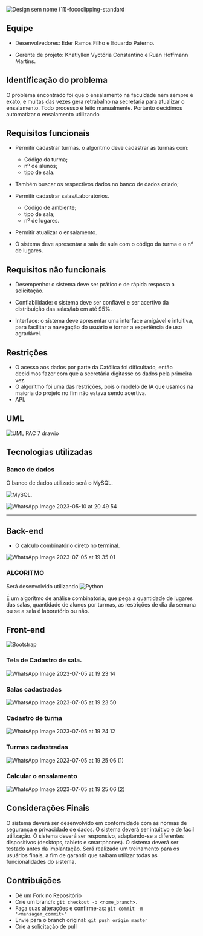 ![Design sem nome (11)-fococlipping-standard](https://github.com/ProcessoAprendizadoColaborativo/Classroom-Search/assets/29105030/54cef8fc-702e-4e78-aeff-8b40389527e4)

## Equipe

- Desenvolvedores: Eder Ramos Filho e  Eduardo Paterno.

- Gerente de projeto: Khatlyllen Vyctória Constantino e Ruan Hoffmann Martins.

## Identificação do problema

O problema encontrado foi que o ensalamento na faculdade nem sempre é exato, e muitas das vezes gera retrabalho na secretaria para atualizar o ensalamento. Todo processo é feito manualmente. Portanto decidimos automatizar o ensalamento utilizando 

## Requisitos funcionais

- Permitir cadastrar turmas. o algoritmo deve cadastrar as turmas com:
  - Código da turma;
  - nº de alunos;
  - tipo de sala.
- Também buscar os respectivos dados no banco de dados criado;

- Permitir cadastrar salas/Laboratórios.
  - Código de ambiente;
  - tipo de sala;
  - nº de lugares.
  
- Permitir atualizar o ensalamento. 

- O sistema deve apresentar a sala de aula com o código da turma e o nº de lugares. 

## Requisitos não funcionais

- Desempenho: o sistema deve ser prático e de rápida resposta a solicitação.

- Confiabilidade: o sistema deve ser confiável e ser acertivo da distribuição das salas/lab em até 95%.

- Interface: o sistema deve apresentar uma interface amigável e intuitiva, para facilitar a navegação do usuário e tornar a experiência de uso agradável.

## Restrições

- O acesso aos dados por parte da Católica foi dificultado, então decidimos fazer com que a secretária digitasse os dados pela primeira vez.
- O algoritmo foi uma das restrições, pois o modelo de IA que usamos na maioria do projeto no fim não estava sendo acertiva.
- API.

## UML

![UML PAC 7 drawio](https://user-images.githubusercontent.com/29105030/236072075-78744beb-7757-42df-98d1-303dbfcb678d.png)

## Tecnologias utilizadas

### Banco de dados

O banco de dados utilizado será o MySQL.

![MySQL](https://img.shields.io/badge/mysql-%2300f.svg?style=for-the-badge&logo=mysql&logoColor=white).

![WhatsApp Image 2023-05-10 at 20 49 54](https://github.com/ProcessoAprendizadoColaborativo/Classroom-Search/assets/29105030/f4a26d54-d7de-40dc-864a-88bda29d4fda)
______________________

## Back-end

- O calculo combinatório direto no terminal.

![WhatsApp Image 2023-07-05 at 19 35 01](https://github.com/ProcessoAprendizadoColaborativo/Classroom-Search/assets/29105030/a024445a-1531-4c68-8f3e-6205a69270fc)



### ALGORITMO 
Será desenvolvido utilizando ![Python](https://img.shields.io/badge/python-3670A0?style=for-the-badge&logo=python&logoColor=ffdd54)

É  um algoritmo de análise combinatória, que pega a quantidade de lugares das salas, quantidade de alunos por turmas, as restrições de dia da semana ou se a sala é laboratório ou não.


## Front-end

![Bootstrap](https://img.shields.io/badge/bootstrap-%23563D7C.svg?style=for-the-badge&logo=bootstrap&logoColor=white)

### Tela de Cadastro de sala.

![WhatsApp Image 2023-07-05 at 19 23 14](https://github.com/ProcessoAprendizadoColaborativo/Classroom-Search/assets/29105030/954e9b89-6856-4e51-8a68-0ccf8a516e08)

### Salas cadastradas

![WhatsApp Image 2023-07-05 at 19 23 50](https://github.com/ProcessoAprendizadoColaborativo/Classroom-Search/assets/29105030/245d307d-91a7-472d-ad6b-0f069cf291da)

### Cadastro de turma

![WhatsApp Image 2023-07-05 at 19 24 12](https://github.com/ProcessoAprendizadoColaborativo/Classroom-Search/assets/29105030/0e601008-a909-4b1d-b09b-b91fb61b42f3)

### Turmas cadastradas

![WhatsApp Image 2023-07-05 at 19 25 06 (1)](https://github.com/ProcessoAprendizadoColaborativo/Classroom-Search/assets/29105030/70259d88-fb5c-4bd0-a952-281e23edc8e6)

### Calcular o ensalamento

![WhatsApp Image 2023-07-05 at 19 25 06 (2)](https://github.com/ProcessoAprendizadoColaborativo/Classroom-Search/assets/29105030/34d9813a-1d82-4643-bb93-a29075eeaeae)


## Considerações Finais

O sistema deverá ser desenvolvido em conformidade com as normas de segurança e privacidade de dados.
O sistema deverá ser intuitivo e de fácil utilização.
O sistema deverá ser responsivo, adaptando-se a diferentes dispositivos (desktops, tablets e smartphones).
O sistema deverá ser testado antes da implantação.
Será realizado um treinamento para os usuários finais, a fim de garantir que saibam utilizar todas as funcionalidades do sistema.

## Contribuições

- Dê um Fork no Repositório
- Crie um branch: ```git checkout -b <nome_branch>.```
- Faça suas alterações e confirme-as: ```git commit -m '<mensagem_commit>'```
- Envie para o branch original: ```git push origin master```
- Crie a solicitação de pull
